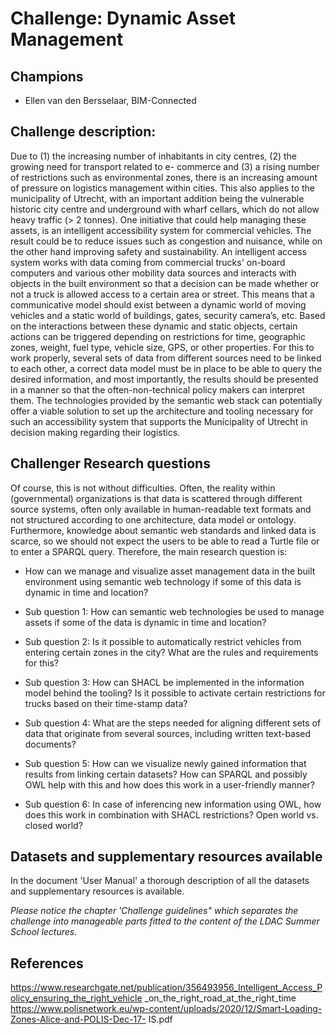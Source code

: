 # Challenge: Dynamic Asset Management
## Champions
- Ellen van den Bersselaar, BIM-Connected

## Challenge description:
Due to (1) the increasing number of inhabitants in city centres, (2) the growing need for transport related to e-
commerce and (3) a rising number of restrictions such as environmental zones, there is an increasing amount of
pressure on logistics management within cities. This also applies to the municipality of Utrecht, with an
important addition being the vulnerable historic city centre and underground with wharf cellars, which do not
allow heavy traffic (> 2 tonnes). One initiative that could help managing these assets, is an intelligent accessibility
system for commercial vehicles. The result could be to reduce issues such as congestion and nuisance, while on
the other hand improving safety and sustainability.
An intelligent access system works with data coming from commercial trucks' on-board computers and various
other mobility data sources and interacts with objects in the built environment so that a decision can be made
whether or not a truck is allowed access to a certain area or street. This means that a communicative model
should exist between a dynamic world of moving vehicles and a static world of buildings, gates, security
camera’s, etc. Based on the interactions between these dynamic and static objects, certain actions can be
triggered depending on restrictions for time, geographic zones, weight, fuel type, vehicle size, GPS, or other
properties.
For this to work properly, several sets of data from different sources need to be linked to each other, a correct
data model must be in place to be able to query the desired information, and most importantly, the results
should be presented in a manner so that the often-non-technical policy makers can interpret them. The
technologies provided by the semantic web stack can potentially offer a viable solution to set up the architecture
and tooling necessary for such an accessibility system that supports the Municipality of Utrecht in decision
making regarding their logistics.
## Challenger Research questions
Of course, this is not without difficulties. Often, the reality within (governmental) organizations is that data is
scattered through different source systems, often only available in human-readable text formats and not
structured according to one architecture, data model or ontology. Furthermore, knowledge about semantic web
standards and linked data is scarce, so we should not expect the users to be able to read a Turtle file or to enter
a SPARQL query. Therefore, the main research question is:
- How can we manage and visualize asset management data in the built environment using semantic web
technology if some of this data is dynamic in time and location?

- Sub question 1: How can semantic web technologies be used to manage assets if some of the data is dynamic in
time and location?
- Sub question 2: Is it possible to automatically restrict vehicles from entering certain zones in the city? What are
the rules and requirements for this?
- Sub question 3: How can SHACL be implemented in the information model behind the tooling? Is it possible to
activate certain restrictions for trucks based on their time-stamp data?
- Sub question 4: What are the steps needed for aligning different sets of data that originate from several sources,
including written text-based documents?
- Sub question 5: How can we visualize newly gained information that results from linking certain datasets? How can SPARQL and possibly OWL help with this and how does this work in a user-friendly manner?
- Sub question 6: In case of inferencing new information using OWL, how does this work in combination with
SHACL restrictions? Open world vs. closed world?

## Datasets and supplementary resources available
In the document 'User Manual' a thorough description of all the datasets and supplementary resources is available.

*Please notice the chapter 'Challenge guidelines" which separates the challenge into manageable parts fitted to the content of the LDAC Summer School lectures.*

## References
https://www.researchgate.net/publication/356493956_Intelligent_Access_Policy_ensuring_the_right_vehicle
_on_the_right_road_at_the_right_time
https://www.polisnetwork.eu/wp-content/uploads/2020/12/Smart-Loading-Zones-Alice-and-POLIS-Dec-17-
IS.pdf
